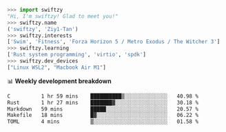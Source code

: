 ```python
>>> import swiftzy
"Hi, I'm swiftzy! Glad to meet you!"
>>> swiftzy.name
('swiftzy', 'Ziy1-Tan')
>>> swiftzy.interests
['Swim', 'Fitness', 'Forza Horizon 5 / Metro Exodus / The Witcher 3']
>>> swiftzy.learning
['Rust system programming', 'virtio', 'spdk']
>>> swiftzy.dev_devices
["Linux WSL2", "Macbook Air M1"]
```
📊 **Weekly development breakdown**
<!--START_SECTION:waka-->

```txt
C          1 hr 59 mins    ██████████▒░░░░░░░░░░░░░░   40.98 %
Rust       1 hr 27 mins    ███████▓░░░░░░░░░░░░░░░░░   30.18 %
Markdown   59 mins         █████░░░░░░░░░░░░░░░░░░░░   20.57 %
Makefile   18 mins         █▓░░░░░░░░░░░░░░░░░░░░░░░   06.22 %
TOML       4 mins          ▒░░░░░░░░░░░░░░░░░░░░░░░░   01.58 %
```

<!--END_SECTION:waka-->
